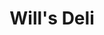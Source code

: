 ---
title: Will's Deli
description: 'Pastrami excellent apparemment.'
lat: '48.86976139999999'
lon: '2.347982999999999'
address: 28 Rue poissonnière, 75002 Paris, France
website: http://willsdeli.fr
tags: à-essayer restaurant
---